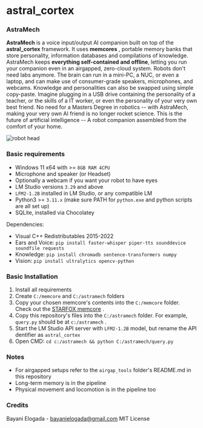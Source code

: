 # astral_cortex

### AstraMech

**AstraMech** is a voice input/output AI companion built on top of the **astral_cortex** framework. It uses **memcores** , portable memory banks that store personality, information databases and compilations of knowledge. AstraMech keeps **everything self-contained and offline**, letting you run your companion even in an airgapped, zero-cloud system. Robots don't need labs anymore. The brain can run in a mini-PC, a NUC, or even a laptop, and can make use of consumer-grade speakers, microphones, and webcams. Knowledge and personalities can also be swapped using simple copy-paste. Imagine plugging in a USB drive containing the personality of a teacher, or the skills of a IT worker, or even the personality of your very own best friend. No need for a Masters Degree in robotics -- with AstraMech, making your very own AI friend is no longer rocket science. This is the future of artificial intelligence -- A robot companion assembled from the comfort of your home.

![robot head](https://elogada.github.io/robot.jpg)

### Basic requirements

* Windows 11 x64 with >= `8GB RAM 4CPU`
* Microphone and speaker (or Headset)
* Optionally a webcam if you want your robot to have eyes
* LM Studio versions `3.29` and above
* `LFM2-1.2B` installed in LM Studio, or any compatible LM
* Python3 >= `3.11.x` (make sure PATH for `python.exe` and python scripts are all set up)
* SQLite, installed via Chocolatey

Dependencies:

* Visual C++ Redistributables 2015-2022
* Ears and Voice: `pip install faster-whisper piper-tts sounddevice soundfile requests` 
* Knowledge: `pip install chromadb sentence-transformers numpy`
* Vision: `pip install ultralytics opencv-python`

### Basic Installation

1. Install all requirements
1. Create `C:/memcore` and `C:/astramech` folders
1. Copy your chosen memcore's contents into the `C:/memcore` folder. Check out the [STARFOX memcore](https://github.com/elogada/STARFOX/) .
1. Copy this repository's files into the `C:/astramech` folder. For example, `query.py` should be at `c:/astramech` .
1. Start the LM Studio API server with `LFM2-1.2B` model, but rename the API dentifier as `astral_cortex`
1. Open CMD: `cd c:/astramech && python C:/astramech/query.py`

### Notes

* For airgapped setups refer to the `airgap_tools` folder's README.md in this repository
* Long-term memory is in the pipeline
* Physical movement and locomotion is in the pipeline too

### Credits

Bayani Elogada - <bayanielogada@gmail.com>
MIT License
